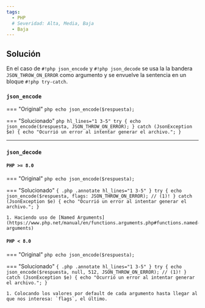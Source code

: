 ```yaml
---
tags:
  - PHP
  # Severidad: Alta, Media, Baja
  - Baja
---
```


## Solución

En el caso de `#!php json_encode` y `#!php json_decode` se usa la la bandera `JSON_THROW_ON_ERROR` como argumento y se
envuelve la sentencia en un bloque `#!php try-catch`.

### `json_encode`

=== "Original"
    ```php
    echo json_encode($respuesta);
    ```

=== "Solucionado"
    ```php hl_lines="1 3-5"
    try {
        echo json_encode($respuesta, JSON_THROW_ON_ERROR);
    } catch (JsonException $e) {
        echo "Ocurrió un error al intentar generar el archivo.";
    }
    ```

---

### `json_decode`

#### `PHP >= 8.0`

=== "Original"
    ```php
    echo json_encode($respuesta);
    ```

=== "Solucionado"
    ```{ .php .annotate hl_lines="1 3-5" }
    try {
        echo json_encode($respuesta, flags: JSON_THROW_ON_ERROR); // (1)!
    } catch (JsonException $e) {
        echo "Ocurrió un error al intentar generar el archivo.";
    }
    ```

    1. Haciendo uso de [Named Arguments](https://www.php.net/manual/en/functions.arguments.php#functions.named-arguments)

#### `PHP < 8.0`

=== "Original"
    ```php
    echo json_encode($respuesta);
    ```

=== "Solucionado"
    ```{ .php .annotate hl_lines="1 3-5" }
    try {
        echo json_encode($respuesta, null, 512, JSON_THROW_ON_ERROR); // (1)!
    } catch (JsonException $e) {
        echo "Ocurrió un error al intentar generar el archivo.";
    }
    ```

    1. Colocando los valores por default de cada argumento hasta llegar al que nos interesa: `flags`, el último.
